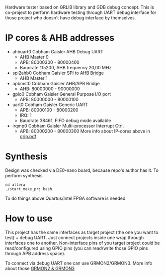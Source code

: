 Hardware tester based on GRLIB library and GDB debug concept. This is co-project to perform hardware testing through UART debug interface for those project who doesn't have debug interface by themselves.

# IP cores & AHB addresses
* ahbuart0  Cobham Gaisler  AHB Debug UART
    * AHB Master 0
    * APB: 80000300 - 80000400
    * Baudrate 115200, AHB frequency 20,00 MHz
* spi2ahb0  Cobham Gaisler  SPI to AHB Bridge
    * AHB Master 1
* apbmst0   Cobham Gaisler  AHB/APB Bridge
    * AHB: 80000000 - 90000000
* gpio0     Cobham Gaisler  General Purpose I/O port
    * APB: 80000000 - 80000100
* uart0     Cobham Gaisler  Generic UART
    * APB: 80000100 - 80000200
    * IRQ: 1
    * Baudrate 38461, FIFO debug mode available
* irqmp0    Cobham Gaisler  Multi-processor Interrupt Ctrl.
    * APB: 80000200 - 80000300
More info about IP-cores above in [grip.pdf](https://www.gaisler.com/products/grlib/grip.pdf)

# Synthesis
Design was checked via DE0-nano board, because repo's author has it. To perform synthesis
```
cd altera
./start_make_prj.bash
```
To do things above Quartus/Intel FPGA software is needed

# How to use
This project has the same interfaces as target project (the one you want to test) + debug UART. Just connect projects inside one wrap through interfaces one to another. Non-interface pins of you target project could be read/configured using GPIO pins (you can read/write those GPIO pins through APB address space).

To connect via debug UART one can use GRMON2/GRMON3. More info about those [GRMON2 & GRMON3](https://www.gaisler.com/index.php/products/debug-tools)
